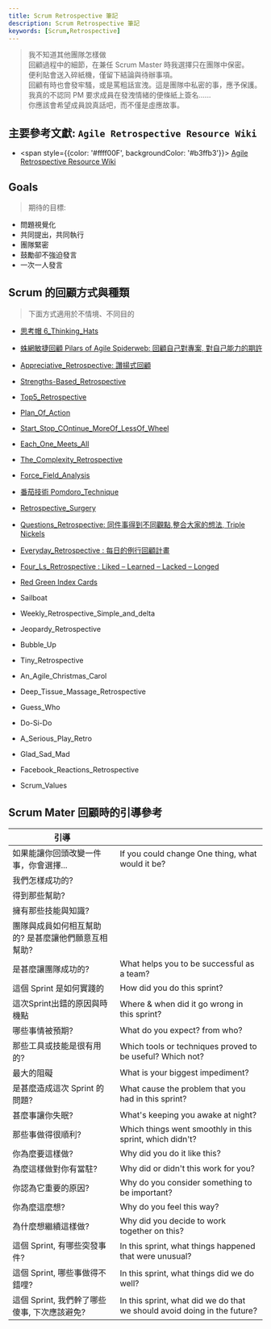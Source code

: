 ```yaml
---
title: Scrum Retrospective 筆記
description: Scrum Retrospective 筆記
keywords: [Scrum,Retrospective]
---
```


> 我不知道其他團隊怎樣做  
> 回顧過程中的細節，在兼任 Scrum Master 時我選擇只在團隊中保密。  
> 便利貼會送入碎紙機，僅留下結論與待辦事項。  
> 回顧有時也會發牢騷，或是罵粗話宣洩。這是團隊中私密的事，應予保護。    
> 我真的不認同 PM 要求成員在發洩情緒的便條紙上簽名......  
> 你應該會希望成員說真話吧，而不僅是虛應故事。   

## 主要參考文獻: <code>__Agile Retrospective Resource Wiki__</code>
* <span style={{color: '#ffff00F', backgroundColor: '#b3ffb3'}}> [Agile Retrospective Resource Wiki](https://retrospectivewiki.org/index.php?title=Agile_Retrospective_Resource_Wiki)</span>

## Goals
> 期待的目標: 

* 問題視覺化
* 共同提出，共同執行
* 團隊緊密
* 鼓勵卻不強迫發言
* 一次一人發言


## Scrum 的回顧方式與種類
> 下面方式適用於不情境、不同目的

* [思考帽 6_Thinking_Hats](./Thinking_Hats)
* [蛛網敏捷回顧 Pilars of Agile Spiderweb: 回顧自己對專案, 對自己能力的期許](./Pilars_of_Agile_Spiderweb)
* [Appreciative_Retrospective: 讚揚式回顧](./Appreciative_Retrospective)
                                
* [Strengths-Based_Retrospective](./Strengths_Based_Retrospective)
* [Top5_Retrospective](./Top5_Retrospective)
* [Plan_Of_Action](./Plan_Of_Action)
* [Start_Stop_COntinue_MoreOf_LessOf_Wheel](./Start_Stop_Continue_MoreOf_LessOf_Wheel)
* [Each_One_Meets_All](./Each_One_Meets_All)
* [The_Complexity_Retrospective](./The_Complexity_Retrospective)
* [Force_Field_Analysis](./Force_Field_Analysis)
* [番茄技術 Pomdoro_Technique](./Pomdoro_Technique)
* [Retrospective_Surgery](./Retrospective_Surgery)
* [Questions_Retrospective: 同件事得到不同觀點,整合大家的想法, Triple Nickels](./Questions_Retrospective)
* [Everyday_Retrospective : 每日的例行回顧計畫](./Everyday_Retrospective)
* [Four_Ls_Retrospective : Liked – Learned – Lacked – Longed](./Four_Ls_Retrospective)
* [Red Green Index Cards](./Retro_Index_Cards)
* Sailboat
* Weekly_Retrospective_Simple_and_delta
* Jeopardy_Retrospective
* Bubble_Up
* Tiny_Retrospective
* An_Agile_Christmas_Carol
* Deep_Tissue_Massage_Retrospective
* Guess_Who
* Do-Si-Do
* A_Serious_Play_Retro
* Glad_Sad_Mad
* Facebook_Reactions_Retrospective
* Scrum_Values

## Scrum Mater 回顧時的引導參考
| 引導 | &nbsp; |
| ---- | ---- |
| 如果能讓你回頭改變一件事，你會選擇... | If you could change One thing, what would it be?|
| 我們怎樣成功的? | |
| 得到那些幫助? ||
| 擁有那些技能與知識? ||
| 團隊與成員如何相互幫助的? 是甚麼讓他們願意互相幫助? ||
| 是甚麼讓團隊成功的? | What helps you to be successful as a team?|
| 這個 Sprint 是如何實踐的 | How did you do this sprint?|
| 這次Sprint出錯的原因與時機點 | Where & when did it go wrong in this sprint?|
| 哪些事情被預期? | What do you expect? from who?|
| 那些工具或技能是很有用的? | Which tools or techniques proved to be useful? Which not?|
| 最大的阻礙 | What is your biggest impediment?|
| 是甚麼造成這次 Sprint 的問題? | What cause the problem that you had in this sprint?|
| 甚麼事讓你失眠? | What's keeping you awake at night?|
| 那些事做得很順利? | Which things went smoothly in this sprint, which didn't?|
| 你為麼要這樣做? | Why did you do it like this?|
| 為麼這樣做對你有當駐? | Why did or didn't this work for you?|
| 你認為它重要的原因?  | Why do you consider something to be important?|
| 你為麼這麼想? | Why do you feel this way?|
| 為什麼想繼續這樣做? | Why did you decide to work together on this?|
| 這個 Sprint, 有哪些突發事件? | In this sprint, what things happened that were unusual?|
| 這個 Sprint, 哪些事做得不錯哩? | In this sprint, what things did we do well?|
| 這個 Sprint, 我們幹了哪些傻事, 下次應該避免?| In this sprint, what did we do that we should avoid doing in the future?|
